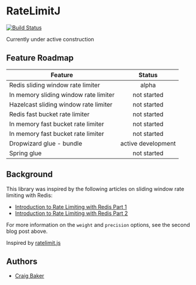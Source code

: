 RateLimitJ
============

[![Build Status](https://travis-ci.org/mokies/ratelimitj.svg)](https://travis-ci.org/mokies/ratelimitj)

Currently under active construction

Feature Roadmap
---------------

| Feature        | Status       |
| ------------- |:-------------:| 
| Redis sliding window rate limiter | alpha  |
| In memory sliding window rate limiter | not started |
| Hazelcast sliding window rate limiter | not started |
| Redis fast bucket rate limiter | not started |
| In memory fast bucket rate limiter | not started |
| In memory fast bucket rate limiter | not started |
| Dropwizard glue - bundle | active development |
| Spring glue | not started |



Background
----------
This library was inspired by the following articles on sliding window rate limiting with Redis:

* [Introduction to Rate Limiting with Redis Part 1](http://www.dr-josiah.com/2014/11/introduction-to-rate-limiting-with.html)
* [Introduction to Rate Limiting with Redis Part 2](http://www.dr-josiah.com/2014/11/introduction-to-rate-limiting-with_26.html)

For more information on the `weight` and `precision` options, see the second blog post above.

Inspired by [ratelimit.js](https://github.com/dudleycarr/ratelimit.js)

Authors
-------

* [Craig Baker](https://github.com/mokies)